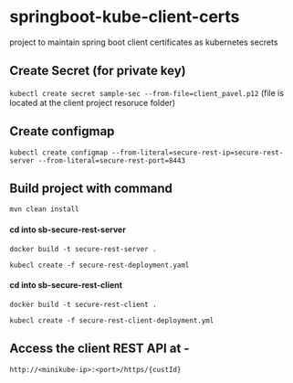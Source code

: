 # springboot-kube-client-certs
project to maintain spring boot client certificates as kubernetes secrets

## Create Secret (for private key)

```kubectl create secret sample-sec --from-file=client_pavel.p12```
(file is located at the client project resoruce folder)

## Create configmap

```kubectl create configmap --from-literal=secure-rest-ip=secure-rest-server --from-literal=secure-rest-port=8443```

## Build project with command

```mvn clean install```

#### cd into sb-secure-rest-server

```docker build -t secure-rest-server .```

```kubecl create -f secure-rest-deployment.yaml```


#### cd into sb-secure-rest-client

```docker build -t secure-rest-client .```

```kubecl create -f secure-rest-client-deployment.yml```
    
## Access the client REST API at - 

```http://<minikube-ip>:<port>/https/{custId} ```
